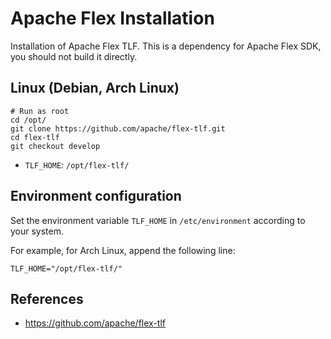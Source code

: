 # Apache Flex Installation

Installation of Apache Flex TLF. This is a dependency for Apache Flex SDK, you should
not build it directly.

## Linux (Debian, Arch Linux)

```shell
# Run as root
cd /opt/
git clone https://github.com/apache/flex-tlf.git
cd flex-tlf
git checkout develop
```

- `TLF_HOME`: `/opt/flex-tlf/`

## Environment configuration

Set the environment variable `TLF_HOME` in `/etc/environment` according to your
system.

For example, for Arch Linux, append the following line:

```shell
TLF_HOME="/opt/flex-tlf/"
```

## References

- https://github.com/apache/flex-tlf
